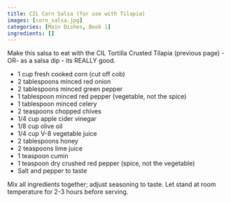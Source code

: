 ```yaml
---
title: CIL Corn Salsa (for use with Tilapia)
images: [corn_salsa.jpg]
categories: [Main Dishes, Book 1]
ingredients: []
---
```


 Make this salsa to eat with
the CIL Tortilla Crusted Tilapia (previous page) -OR- as a salsa dip -
its REALLY good.

-   1 cup fresh cooked corn (cut off cob)
-   2 tablespoons minced red onion
-   2 tablespoons minced green pepper
-   1 tablespoon minced red pepper (vegetable, not the spice)
-   1 tablespoon minced celery
-   2 teaspoons chopped chives
-   1/4 cup apple cider vinegar
-   1/8 cup olive oil
-   1/4 cup V-8 vegetable juice
-   2 tablespoons honey
-   2 teaspoons lime juice
-   1 teaspoon cumin
-   1 teaspoon dry crushed red pepper (spice, not the vegetable)
-   Salt and pepper to taste

Mix all ingredients together; adjust seasoning to taste. Let stand at
room temperature for 2-3 hours before serving.

 